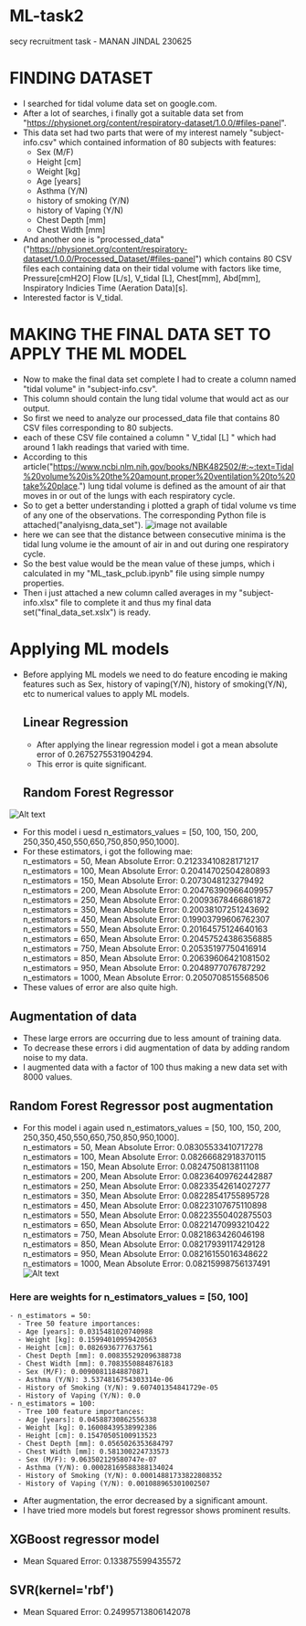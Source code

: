 # ML-task2
secy recruitment task - MANAN JINDAL 230625
# FINDING DATASET
- I searched for tidal volume data set on google.com.  
- After a lot of searches, i finally got a suitable data set from "https://physionet.org/content/respiratory-dataset/1.0.0/#files-panel".
- This data set had two parts that were of my interest namely "subject-info.csv" which contained information of 80 subjects with features:
  - Sex (M/F)
  - Height [cm]
  - Weight [kg]
  - Age [years]
  - Asthma (Y/N)
  - history of smoking (Y/N)
  - history of Vaping (Y/N)
  - Chest Depth [mm]
  - Chest Width [mm]
- And another one is "processed_data"("https://physionet.org/content/respiratory-dataset/1.0.0/Processed_Dataset/#files-panel") which contains 80 CSV files each containing 
  data on their tidal volume with factors like time, Pressure[cmH2O]	Flow [L/s], V_tidal [L], Chest[mm], Abd[mm], Inspiratory Indicies	Time (Aeration Data)[s].
- Interested factor is V_tidal.
# MAKING THE FINAL DATA SET TO APPLY THE ML MODEL
- Now to make the final data set complete I had to create a column named "tidal volume" in "subject-info.csv".
- This column should contain the lung tidal volume that would act as our output.
- So first we need to analyze our processed_data file that contains 80 CSV files corresponding to 80 subjects.
- each of these CSV file contained a column " V_tidal [L] " which had around 1 lakh readings that varied with time.
- According to this article("https://www.ncbi.nlm.nih.gov/books/NBK482502/#:~:text=Tidal%20volume%20is%20the%20amount,proper%20ventilation%20to%20take%20place.") lung tidal volume is defined as the amount of air that moves in or out of the lungs with each respiratory cycle.
- So to get a better understanding i plotted a graph of tidal volume vs time of any one of the observations. The corresponding Python file is attached("analyisng_data_set").
 ![image not available](https://github.com/mananj23/ML-task/blob/main/analyzing_data_set.png?raw=true)
- here we can see that the distance between consecutive minima is the tidal lung volume ie the amount of air in and out during one respiratory cycle.
- So the best value would be the mean value of these jumps, which i calculated in my "ML_task_pclub.ipynb" file using simple numpy properties.
- Then i just attached a new column called averages in my "subject-info.xlsx" file to complete it and thus my final data set("final_data_set.xslx") is ready.
# Applying ML models
- Before applying ML models we need to do feature encoding ie making features such as Sex, history of vaping(Y/N), history of smoking(Y/N), etc to numerical values to apply ML models.
  ##  Linear Regression
    - After applying the linear regression model i got a mean absolute error of 0.2675275531904294.
    - This error is quite significant.
  ## Random Forest Regressor
 ![Alt text]( https://miro.medium.com/v2/resize:fit:1100/format:webp/0*4hfu8vepPsbjTBuH.png)
  - For this model i uesd n_estimators_values = [50, 100, 150, 200, 250,350,450,550,650,750,850,950,1000].
  - For these estimators, i got the following mae:<br>
      n_estimators = 50, Mean Absolute Error: 0.21233410828171217
      n_estimators = 100, Mean Absolute Error: 0.20414702504280893<br>
      n_estimators = 150, Mean Absolute Error: 0.2073048123279492<br>
      n_estimators = 200, Mean Absolute Error: 0.20476390966409957<br>
      n_estimators = 250, Mean Absolute Error: 0.20093678466861872<br>
      n_estimators = 350, Mean Absolute Error: 0.20038107251243692<br>
      n_estimators = 450, Mean Absolute Error: 0.19903799606762307<br>
      n_estimators = 550, Mean Absolute Error: 0.20164575124640163<br>
      n_estimators = 650, Mean Absolute Error: 0.20457524386356885<br>
      n_estimators = 750, Mean Absolute Error: 0.20535197750416914<br>
      n_estimators = 850, Mean Absolute Error: 0.20639606421081502<br>
      n_estimators = 950, Mean Absolute Error: 0.2048977076787292<br>
      n_estimators = 1000, Mean Absolute Error: 0.2050708515568506<br>
  - These values of error are also quite high.
## Augmentation of data
- These large errors are occurring due to less amount of training data.
- To decrease these errors i did augmentation of data by adding random noise to my data.
- I augmented data with a factor of 100 thus making a new data set with 8000 values.
 ## Random Forest Regressor post augmentation 
   - For this model i again used n_estimators_values = [50, 100, 150, 200, 250,350,450,550,650,750,850,950,1000].<br>
     n_estimators = 50, Mean Absolute Error: 0.08305533410717278<br>
     n_estimators = 100, Mean Absolute Error: 0.08266682918370115<br>
     n_estimators = 150, Mean Absolute Error: 0.0824750813811108<br>
     n_estimators = 200, Mean Absolute Error: 0.08236409762442887<br>
     n_estimators = 250, Mean Absolute Error: 0.08233542614027277<br>
     n_estimators = 350, Mean Absolute Error: 0.08228541755895728<br>
     n_estimators = 450, Mean Absolute Error: 0.08223107675110898<br>
     n_estimators = 550, Mean Absolute Error: 0.08223550402875503<br>
     n_estimators = 650, Mean Absolute Error: 0.08221470993210422<br>
     n_estimators = 750, Mean Absolute Error: 0.0821863426046198<br>
     n_estimators = 850, Mean Absolute Error: 0.08217939117429128<br>
     n_estimators = 950, Mean Absolute Error: 0.08216155016348622<br>
     n_estimators = 1000, Mean Absolute Error: 0.08215998756137491<br>
![Alt text](https://github.com/mananj23/ML-task/blob/main/clips.png?raw=true)
### Here are weights for n_estimators_values = [50, 100]
    - n_estimators = 50:
      - Tree 50 feature importances:
      - Age [years]: 0.0315481020740988
      - Weight [kg]: 0.15994010959420563
      - Height [cm]: 0.0826936777637561
      - Chest Depth [mm]: 0.008355292096388738
      - Chest Width [mm]: 0.7083550884876183
      - Sex (M/F): 0.00900811848870871
      - Asthma (Y/N): 3.5374816754303314e-06
      - History of Smoking (Y/N): 9.607401354841729e-05
      - History of Vaping (Y/N): 0.0
    - n_estimators = 100:
      - Tree 100 feature importances:
      - Age [years]: 0.04588730862556338
      - Weight [kg]: 0.16008439538992386
      - Height [cm]: 0.15470505100913523
      - Chest Depth [mm]: 0.0565026353684797
      - Chest Width [mm]: 0.581300224733573
      - Sex (M/F): 9.063502129580747e-07
      - Asthma (Y/N): 0.00028169588388134024
      - History of Smoking (Y/N): 0.00014881733822808352
      - History of Vaping (Y/N): 0.001088965301002507
   - After augmentation, the error decreased by a significant amount.
   - I have tried more models but forest regressor shows prominent results.
 ## XGBoost regressor model
   - Mean Squared Error: 0.133875599435572
 ## SVR(kernel='rbf')
   - Mean Squared Error: 0.24995713806142078
